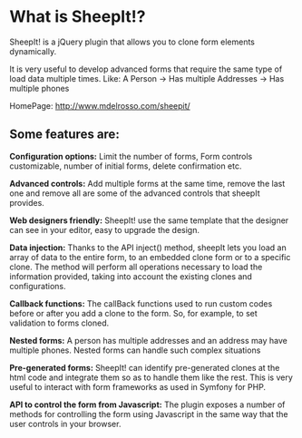 What is SheepIt!?
=================

SheepIt! is a jQuery plugin that allows you to clone form elements dynamically.

It is very useful to develop advanced forms that require the same type of load data multiple times.
Like: 
A Person -> Has multiple Addresses -> Has multiple phones 

HomePage: http://www.mdelrosso.com/sheepit/

Some features are:
------------------

**Configuration options:**
Limit the number of forms, Form controls customizable, number of initial forms, delete confirmation etc. 

**Advanced controls:**
Add multiple forms at the same time, remove the last one and remove all are some of the advanced controls that sheepIt provides. 

**Web designers friendly:**
SheepIt! use the same template that the designer can see in your editor, easy to upgrade the design. 

**Data injection:**
Thanks to the API inject() method, sheepIt lets you load an array of data to the entire form, to an embedded clone form or to a specific clone. 
The method will perform all operations necessary to load the information provided, taking into account the existing clones and configurations. 

**Callback functions:**
The callBack functions used to run custom codes before or after you add a clone to the form. 
So, for example, to set validation to forms cloned. 

**Nested forms:**
A person has multiple addresses and an address may have multiple phones. 
Nested forms can handle such complex situations 

**Pre-generated forms:**
SheepIt! can identify pre-generated clones at the html code and integrate them so as to handle them like the rest. 
This is very useful to interact with form frameworks as used in Symfony for PHP. 

**API to control the form from Javascript:**
The plugin exposes a number of methods for controlling the form using Javascript in the same way that the user controls in your browser. 